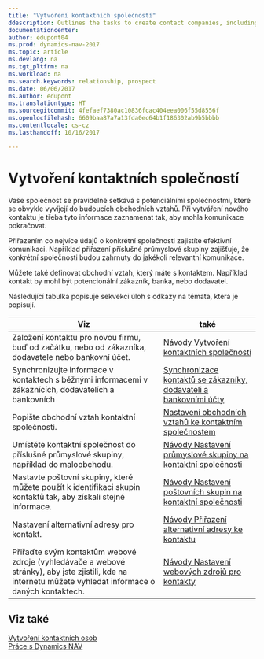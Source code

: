 ```yaml
---
title: "Vytvoření kontaktních společností"
ddescription: Outlines the tasks to create contact companies, including assigning relevant data about prospects and defining the business relationships you have with companies.
documentationcenter: 
author: edupont04
ms.prod: dynamics-nav-2017
ms.topic: article
ms.devlang: na
ms.tgt_pltfrm: na
ms.workload: na
ms.search.keywords: relationship, prospect
ms.date: 06/06/2017
ms.author: edupont
ms.translationtype: HT
ms.sourcegitcommit: 4fefaef7380ac10836fcac404eea006f55d8556f
ms.openlocfilehash: 6609baa87a7a13fda0ec64b1f186302ab9b5bbbb
ms.contentlocale: cs-cz
ms.lasthandoff: 10/16/2017

---
```

# <a name="creating-contact-companies"></a>Vytvoření kontaktních společností
Vaše společnost se pravidelně setkává s potenciálními společnostmi, které se obvykle vyvíjejí do budoucích obchodních vztahů. Při vytváření nového kontaktu je třeba tyto informace zaznamenat tak, aby mohla komunikace pokračovat.

Přiřazením co nejvíce údajů o konkrétní společnosti zajistíte efektivní komunikaci. Například přiřazení příslušné průmyslové skupiny zajišťuje, že konkrétní společnosti budou zahrnuty do jakékoli relevantní komunikace.

Můžete také definovat obchodní vztah, který máte s kontaktem. Například kontakt by mohl být potencionální zákazník, banka, nebo dodavatel.

Následující tabulka popisuje sekvekci úloh s odkazy na témata, která je popisují. 

| Viz | také |
| --- | --- |
| Založení kontaktu pro novou firmu, buď od začátku, nebo od zákazníka, dodavatele nebo bankovní účet. |[Návody Vytvoření kontaktních společností](marketing-how-create-contact-companies.md) |
| Synchronizujte informace v kontaktech s běžnými informacemi v zákaznících, dodavatelích a bankovních |[Synchronizace kontaktů se zákazníky, dodavateli a bankovními účty](marketing-synchronize-contacts-customers-vendors-bank-accounts.md) |
| Popište obchodní vztah kontaktní společnosti. |[Nastavení obchodních vztahů ke kontaktním společnostem](marketing-business-relations.md) |
| Umístěte kontaktní společnost do příslušné průmyslové skupiny, například do maloobchodu. |[Návody Nastavení průmyslové skupiny na kontaktní společnosti](marketing-industry-groups.md) |
| Nastavte poštovní skupiny, které můžete použít k identifikaci skupin kontaktů tak, aby získali stejné informace. |[Návody Nastavení poštovních skupin na kontaktní společnosti](marketing-mailing-groups.md) |
| Nastavení alternativní adresy pro kontakt. |[Návody Přiřazení alternativní adresy ke kontaktu](marketing-how-assign-alternate-address.md) |
| Přiřaďte svým kontaktům webové zdroje (vyhledávače a webové stránky), aby jste zjistili, kde na internetu můžete vyhledat informace o daných kontaktech. |[Návody Nastavení webových zdrojů pro kontakty](marketing-web-sources.md) |

## <a name="see-also"></a>Viz také
[Vytvoření kontaktních osob](marketing-create-contact-persons.md)   
[Práce s Dynamics NAV](ui-work-product.md)

